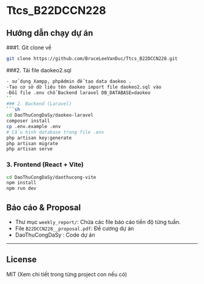 # Ttcs_B22DCCN228

## Hướng dẫn chạy dự án
###1. Git clone về
```sh
git clone https://github.com/BruceLeeVanDuc/Ttcs_B22DCCN228.git
```
###2. Tải file daokeo2.sql
```sh
- sử dụng Xampp, phpAdmin để tạo data daokeo .
-Tạo cơ sở dữ liệu tên daokeo import file daokeo2.sql vào
-Đổi file .env chỗ Backend laravel DB_DATABASE=daokeo
``
### 2. Backend (Laravel)
```sh
cd DaoThuCongDaSy/daokeo-laravel
composer install
cp .env.example .env
# Cấu hình database trong file .env
php artisan key:generate
php artisan migrate
php artisan serve
```

### 3. Frontend (React + Vite)
```sh
cd DaoThuCongDaSy/daothucong-vite
npm install
npm run dev
```

## Báo cáo & Proposal

- Thư mục `weekly_report/`: Chứa các file báo cáo tiến độ từng tuần.
- File `B22DCCN228__proposal.pdf`: Đề cương dự án 
- DaoThuCongDaSy : Code dự án 
---

## License

MIT (Xem chi tiết trong từng project con nếu có)
